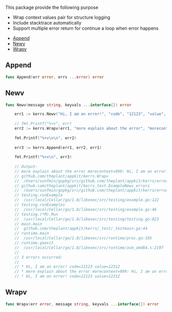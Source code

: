 

This package provide the following purpose

- Wrap context values pair for structure logging
- Include stacktrace automatically
- Support multiple error return for continue a loop when error happens




* [Append](#append)
* [Newv](#newv)
* [Wrapv](#wrapv)




## Append
``` go
func Append(err error, errs ...error) error
```


## Newv
``` go
func Newv(message string, keyvals ...interface{}) error
```

```go
	err1 := kerrs.Newv("Hi, I am an error!", "code", "12123", "value", 12312)
	
	// fmt.Printf("%+v", err)
	err2 := kerrs.Wrapv(err1, "more explain about the error", "morecontext", "999")
	
	fmt.Printf("%+v\n\n", err2)
	
	err3 := kerrs.Append(err1, err2, err1)
	
	fmt.Printf("%+v\n", err3)
	
	// Output:
	// more explain about the error morecontext=999: Hi, I am an error! code=12123 value=12312
	// github.com/theplant/appkit/kerrs.Wrapv
	// 	/Users/sunfmin/gopkg/src/github.com/theplant/appkit/kerrs/errors.go:21
	// github.com/theplant/appkit/kerrs_test.ExampleNewv_errors
	// 	/Users/sunfmin/gopkg/src/github.com/theplant/appkit/kerrs/errors_test.go:13
	// testing.runExample
	// 	/usr/local/Cellar/go/1.8/libexec/src/testing/example.go:122
	// testing.runExamples
	// 	/usr/local/Cellar/go/1.8/libexec/src/testing/example.go:46
	// testing.(*M).Run
	// 	/usr/local/Cellar/go/1.8/libexec/src/testing/testing.go:823
	// main.main
	// 	github.com/theplant/appkit/kerrs/_test/_testmain.go:44
	// runtime.main
	// 	/usr/local/Cellar/go/1.8/libexec/src/runtime/proc.go:185
	// runtime.goexit
	// 	/usr/local/Cellar/go/1.8/libexec/src/runtime/asm_amd64.s:2197
	//
	// 3 errors occurred:
	//
	// * Hi, I am an error! code=12123 value=12312
	// * more explain about the error morecontext=999: Hi, I am an error! code=12123 value=12312
	// * Hi, I am an error! code=12123 value=12312
```

## Wrapv
``` go
func Wrapv(err error, message string, keyvals ...interface{}) error
```





